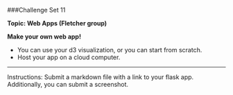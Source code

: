 ###Challenge Set 11

**Topic:  Web Apps (Fletcher group)**

**Make your own web app!**

 * You can use your d3 visualization, or you can start from scratch.
 * Host your app on a cloud computer.

---

Instructions:  Submit a markdown file with a link to your flask app.  Additionally, you can submit a screenshot.
